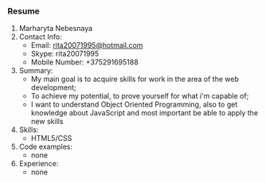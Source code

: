 ### Resume
1. Marharyta Nebesnaya
2. Contact Info: 
   - Email: rita20071995@hotmail.com
   - Skype: rita20071995
   - Mobile Number: +375291695188
3. Summary:
   - My main goal is to acquire skills for work in the area of the web development;
   - To achieve my potential, to prove yourself for what i'm capable of;
   - I want to understand Object Oriented Programming, also to get knowledge about JavaScript and most important be able to apply the new skills 
4. Skills:
   - HTML5/CSS
5. Code examples:
   - none
6. Experience: 
   - none
        